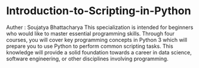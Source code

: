 # Introduction-to-Scripting-in-Python
Auther : Soujatya Bhattacharya
This specialization is intended for beginners who would like to master essential programming skills. Through four courses, you will cover key programming concepts in Python 3 which will prepare you to use Python to perform common scripting tasks. This knowledge will provide a solid foundation towards a career in data science, software engineering, or other disciplines involving programming.
